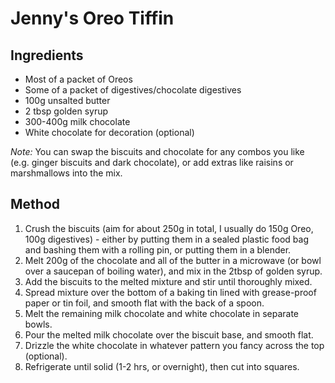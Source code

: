 # Jenny's Oreo Tiffin

## Ingredients

- Most of a packet of Oreos
- Some of a packet of digestives/chocolate digestives
- 100g unsalted butter
- 2 tbsp golden syrup
- 300-400g milk chocolate
- White chocolate for decoration (optional)

*Note:* You can swap the biscuits and chocolate for any combos you like (e.g. ginger biscuits and dark chocolate), or add extras like raisins or marshmallows into the mix.

## Method

1. Crush the biscuits (aim for about 250g in total, I usually do 150g Oreo, 100g digestives) - either by putting them in a sealed plastic food bag and bashing them with a rolling pin, or putting them in a blender.
2. Melt 200g of the chocolate and all of the butter in a microwave (or bowl over a saucepan of boiling water), and mix in the 2tbsp of golden syrup.
3. Add the biscuits to the melted mixture and stir until thoroughly mixed.
4. Spread mixture over the bottom of a baking tin lined with grease-proof paper or tin foil, and smooth flat with the back of a spoon.
5. Melt the remaining milk chocolate and white chocolate in separate bowls.
6. Pour the melted milk chocolate over the biscuit base, and smooth flat.
7. Drizzle the white chocolate in whatever pattern you fancy across the top (optional).
8. Refrigerate until solid (1-2 hrs, or overnight), then cut into squares.
